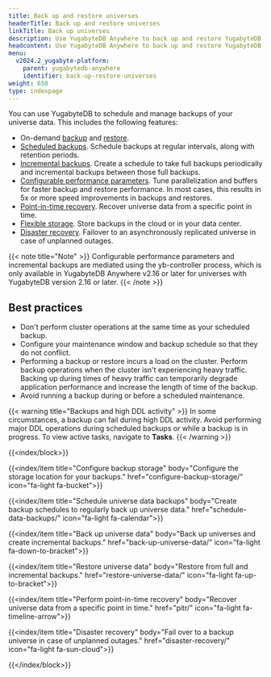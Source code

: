 ```yaml
---
title: Back up and restore universes
headerTitle: Back up and restore universes
linkTitle: Back up universes
description: Use YugabyteDB Anywhere to back up and restore YugabyteDB universe data.
headcontent: Use YugabyteDB Anywhere to back up and restore YugabyteDB universes and data
menu:
  v2024.2_yugabyte-platform:
    parent: yugabytedb-anywhere
    identifier: back-up-restore-universes
weight: 650
type: indexpage
---
```


You can use YugabyteDB to schedule and manage backups of your universe data. This includes the following features:

- On-demand [backup](back-up-universe-data/) and [restore](restore-universe-data/).
- [Scheduled backups](schedule-data-backups/). Schedule backups at regular intervals, along with retention periods.
- [Incremental backups](back-up-universe-data/#create-incremental-backups). Create a schedule to take full backups periodically and incremental backups between those full backups.
- [Configurable performance parameters](back-up-universe-data/#configure-backup-performance-parameters). Tune parallelization and buffers for faster backup and restore performance. In most cases, this results in 5x or more speed improvements in backups and restores.
- [Point-in-time recovery](pitr/). Recover universe data from a specific point in time.
- [Flexible storage](configure-backup-storage/). Store backups in the cloud or in your data center.
- [Disaster recovery](disaster-recovery/). Failover to an asynchronously replicated universe in case of unplanned outages.

{{< note title="Note" >}}
Configurable performance parameters and incremental backups are mediated using the yb-controller process, which is only available in YugabyteDB Anywhere v2.16 or later for universes with YugabyteDB version 2.16 or later.
{{< /note >}}

## Best practices

- Don't perform cluster operations at the same time as your scheduled backup.
- Configure your maintenance window and backup schedule so that they do not conflict.
- Performing a backup or restore incurs a load on the cluster. Perform backup operations when the cluster isn't experiencing heavy traffic. Backing up during times of heavy traffic can temporarily degrade application performance and increase the length of time of the backup.
- Avoid running a backup during or before a scheduled maintenance.

{{< warning title="Backups and high DDL activity" >}}
In some circumstances, a backup can fail during high DDL activity. Avoid performing major DDL operations during scheduled backups or while a backup is in progress. To view active tasks, navigate to **Tasks**.
{{< /warning >}}

{{<index/block>}}

  {{<index/item
    title="Configure backup storage"
    body="Configure the storage location for your backups."
    href="configure-backup-storage/"
    icon="fa-light fa-bucket">}}

  {{<index/item
    title="Schedule universe data backups"
    body="Create backup schedules to regularly back up universe data."
    href="schedule-data-backups/"
    icon="fa-light fa-calendar">}}

  {{<index/item
    title="Back up universe data"
    body="Back up universes and create incremental backups."
    href="back-up-universe-data/"
    icon="fa-light fa-down-to-bracket">}}

  {{<index/item
    title="Restore universe data"
    body="Restore from full and incremental backups."
    href="restore-universe-data/"
    icon="fa-light fa-up-to-bracket">}}

  {{<index/item
    title="Perform point-in-time recovery"
    body="Recover universe data from a specific point in time."
    href="pitr/"
    icon="fa-light fa-timeline-arrow">}}

  {{<index/item
    title="Disaster recovery"
    body="Fail over to a backup universe in case of unplanned outages."
    href="disaster-recovery/"
    icon="fa-light fa-sun-cloud">}}

{{</index/block>}}
